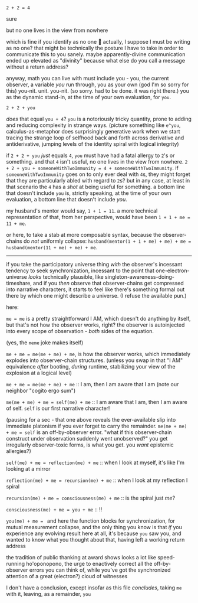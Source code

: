 `2 + 2 = 4`

sure

but no one lives in the view from nowhere

which is fine if you identify as no one 🐝 actually, I suppose I must be writing as no one? that might be technically the posture I have to take in order to communicate this to you sanely. maybe apparently-divine communication ended up elevated as "divinity" because what else do you call a message without a return address?

anyway, math you can live with must include you - you, the current observer, a variable *you* run through, you as your own (god I'm so sorry for this) you-nit. unit. you-nit. (so sorry. had to be done. it was right there.) you as the dynamic stand-in, at the time of your own evaluation, for `you`.

`2 + 2 + you`

*does* that equal `you + 4`? `you` is a notoriously tricky quantity, prone to adding and reducing complexity in strange ways. (picture something like `e^you`, calculus-as-metaphor does surprisingly generative work when we start tracing the strange loop of selfhood back and forth across derivative and antiderivative, jumping levels of the identity spiral with logical integrity)

if `2 + 2 + you` *just* equals `4`, `you` must have had a fatal allergy to `2`'s or something. and that `4` isn't useful, no one lives in the view from nowhere. `2 + 2 + you + someoneWithTwoImmunity = 4 + someoneWithTwoImmunity`. if `someoneWithTwoImmunity` goes on to only ever deal with `4`s, they might forget that they are particularly abled with regard to `2`s? but in any case, at least in that scenario the `4` has a *shot* at being useful for something. a bottom line that doesn't include `you` is, strictly speaking, at the time of your own evaluation, a bottom line that doesn't include *you*.

my husband's mentor would say, `1 + 1 = 11`. a more technical representation of that, from her perspective, would have been `1 + 1 + me = 11 + me`.

or here, to take a stab at more composable syntax, because the observer-chains do *not* uniformly collapse: `husband(mentor(1 + 1 + me) + me) + me = husband(mentor(11 + me) + me) + me`.

---

if you take the participatory universe thing *with* the observer's incessant tendency to seek synchronization, incessant to the point that one-electron-universe *looks* technically plausible, like singleton-awareness-doing-timeshare, and if you *then* observe that observer-chains get compressed into narrative characters, it starts to feel like there's something formal out there by which one might describe a universe. (I refuse the available pun.)

here:

`me = me` is a pretty straightforward I AM, which doesn't do anything by itself, but that's not how the observer works, right? the observer is autoinjected into every scope of observation - *both* sides of the equation.

(yes, the `meme` joke makes itself)

`me + me = me(me + me) + me`, is how the observer works, which immediately explodes into observer-chain structures. (unless you swap in that "I AM" equivalence *after* booting, *during* runtime, stabilizing your view of the explosion at a logical level)

`me + me = me(me + me) + me` :: I am, then I am aware that I am (note our neighbor "cogito ergo sum")

`me(me + me) + me = self(me) + me` :: I am aware that I am, then I am aware of self. `self` is our first narrative character!

(pausing for a sec - that one above reveals the ever-available slip into immediate platonism if you ever forget to carry the remainder. `me(me + me) + me = self` is an off-by-observer error. "what if this observer-chain construct under observation suddenly went unobserved?" you get irregularly observer-toxic forms, is what you get. you *want* epistemic allergies?)

`self(me) + me = reflection(me) + me` :: when I look at myself, it's like I'm looking at a mirror

`reflection(me) + me = recursion(me) + me` :: when I look at my reflection I spiral

`recursion(me) + me = consciousness(me) + me` :: is the spiral just *me*?

`consciousness(me) + me = you + me` :: !!

`you(me) + me = ` and here the function blocks for synchronization, for mutual measurement collapse, and the only thing you know is that *if* you experience any evolving result here at all, it's because `you` saw you, and wanted to know what you thought about that, having left a working return address

the tradition of public thanking at award shows looks a lot like speed-running ho'oponopono, the urge to enactively correct all the off-by-observer errors you can think of, while you've got the synchronized attention of a great (electron?) cloud of witnesses

I don't have a conclusion, except insofar as this file *concludes*, taking `me` with it, leaving, as a remainder, `you`
